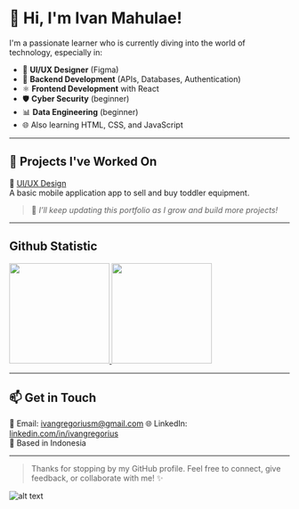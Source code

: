 # 👋 Hi, I'm Ivan Mahulae!

I'm a passionate learner who is currently diving into the world of technology, especially in:

- 🎨 **UI/UX Designer** (Figma)
- 🔧 **Backend Development** (APIs, Databases, Authentication)
- ⚛️ **Frontend Development** with React
- 🛡️ **Cyber Security** (beginner)
- 📊 **Data Engineering** (beginner)
- 🌐 Also learning HTML, CSS, and JavaScript

---

## 🚀 Projects I've Worked On

🔹 [UI/UX Design](https://www.behance.net/gallery/168785895/KIDO)  
A basic mobile application app to sell and buy toddler equipment.

> 🎯 *I’ll keep updating this portfolio as I grow and build more projects!*

---

## Github Statistic
<p align="left">
<a href="https://github.com/ivanmahulae">
  <img height="180em" src="https://github-readme-stats-eight-theta.vercel.app/api?username=ivanmahulae&show_icons=true&theme=algolia&include_all_commits=true&count_private=true"/>
  <img height="180em" src="https://github-readme-stats-eight-theta.vercel.app/api/top-langs/?username=ivanmahulae&layout=compact&layout=compact&theme=algolia"/>
</a>
</p>

---

## 📫 Get in Touch

📧 Email: ivangregoriusm@gmail.com
🌐 LinkedIn: [linkedin.com/in/ivangregorius](https://www.linkedin.com/in/ivangregorius)  
📍 Based in Indonesia

---

> Thanks for stopping by my GitHub profile. Feel free to connect, give feedback, or collaborate with me! ✨

![alt text](https://github.com/ivanmahulae/ivanmahulae/blob/main/banner.png?raw=true)

